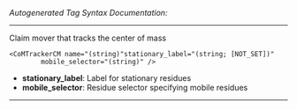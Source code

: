 _Autogenerated Tag Syntax Documentation:_

---
Claim mover that tracks the center of mass

```
<CoMTrackerCM name="(string)"stationary_label="(string; [NOT_SET])"
        mobile_selector="(string)" />
```

-   **stationary_label**: Label for stationary residues
-   **mobile_selector**: Residue selector specifying mobile residues

---
